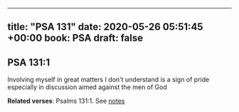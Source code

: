 
---
title: "PSA 131"
date: 2020-05-26 05:51:45 +00:00
book: PSA
draft: false
---

## PSA 131:1

Involving myself in great matters I don't understand is a sign of pride especially in discussion aimed against the men of God

**Related verses**: Psalms 131:1. See [notes](https://my.bible.com/notes/3437788337623786363)

